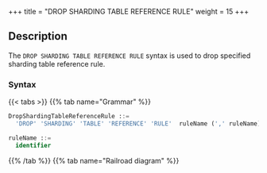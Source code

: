 +++
title = "DROP SHARDING TABLE REFERENCE RULE"
weight = 15
+++

## Description

The `DROP SHARDING TABLE REFERENCE RULE` syntax is used to drop specified sharding table reference rule.

### Syntax

{{< tabs >}}
{{% tab name="Grammar" %}}
```sql
DropShardingTableReferenceRule ::=
  'DROP' 'SHARDING' 'TABLE' 'REFERENCE' 'RULE'  ruleName (',' ruleName)*

ruleName ::=
  identifier
```
{{% /tab %}}
{{% tab name="Railroad diagram" %}}
<iframe frameborder="0" name="diagram" id="diagram" width="100%" height="100%"></iframe>
{{% /tab %}}
{{< /tabs >}}

### Example

- Drop a specified sharding table reference rule

```sql
DROP SHARDING TABLE REFERENCE RULE ref_0;
```

- Drop multiple sharding table reference rules

```sql
DROP SHARDING TABLE REFERENCE RULE ref_0, ref_1;
```

### Reserved word

`DROP`, `SHARDING`, `TABLE`, `REFERENCE`, `RULE`

### Related links

- [Reserved word](/en/user-manual/shardingsphere-proxy/distsql/syntax/reserved-word/)
